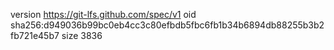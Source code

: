 version https://git-lfs.github.com/spec/v1
oid sha256:d949036b99bc0eb4cc3c80efbdb5fbc6fb1b34b6894db88255b3b2fb721e45b7
size 3836
